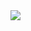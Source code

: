 <img src="https://i1.wp.com/nobon.me/wp-content/uploads/2016/02/qFlcvhh.gif?fit=640%2C960&ssl=1">
<!--
**Yokohide0317/Yokohide0317** is a ✨ _special_ ✨ repository because its `README.md` (this file) appears on your GitHub profile.

Here are some ideas to get you started:

- 🔭 I’m currently working on ...
- 🌱 I’m currently learning ...
- 👯 I’m looking to collaborate on ...
- 🤔 I’m looking for help with ...
- 💬 Ask me about ...
- 📫 How to reach me: ...
- 😄 Pronouns: ...
- ⚡ Fun fact: ...
-->
